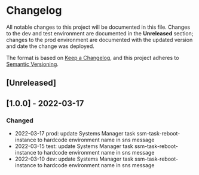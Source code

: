# Changelog
All notable changes to this project will be documented in this file. Changes to the dev and test environment are documented in the **Unreleased** section; changes to the prod environment are documented with the updated version and date the change was deployed.

The format is based on [Keep a Changelog](https://keepachangelog.com/en/1.0.0/),
and this project adheres to [Semantic Versioning](https://semver.org/spec/v2.0.0.html).

## [Unreleased]

## [1.0.0] - 2022-03-17
### Changed
- 2022-03-17 prod: update Systems Manager task ssm-task-reboot-instance to hardcode environment name in sns message
- 2022-03-15 test: update Systems Manager task ssm-task-reboot-instance to hardcode environment name in sns message
- 2022-03-10 dev: update Systems Manager task ssm-task-reboot-instance to hardcode environment name in sns message
